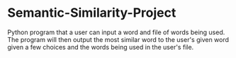 # Semantic-Similarity-Project
Python program that a user can input a word and file of words being used. The program will then output the most similar word to the user's given word given a few choices and the words being used in the user's file.
